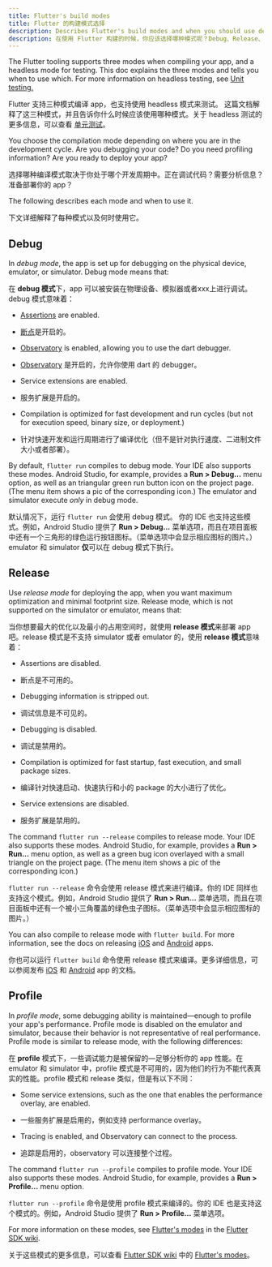 ```yaml
---
title: Flutter's build modes
title: Flutter 的构建模式选择
description: Describes Flutter's build modes and when you should use debug, release, or profile mode?
description: 在使用 Flutter 构建的时候，你应该选择哪种模式呢？Debug、Release、或者是 Profile 模式？
---
```


The Flutter tooling supports three modes when compiling your app,
and a headless mode for testing.
This doc explains the three modes and tells you when to use which.
For more information on headless testing, see
[Unit testing.](/docs/testing#unit-tests)

Flutter 支持三种模式编译 app，也支持使用 headless 模式来测试。
这篇文档解释了这三种模式，并且告诉你什么时候应该使用哪种模式。关于 headless 测试的更多信息，可以查看 [单元测试](/docs/testing#unit-tests)。

You choose the compilation mode depending on where you are in
the development cycle. Are you debugging your code? Do you
need profiling information? Are you ready to deploy your app?

选择哪种编译模式取决于你处于哪个开发周期中。正在调试代码？需要分析信息？准备部署你的 app？

The following describes each mode and when to use it.

下文详细解释了每种模式以及何时使用它。

## Debug

In _debug mode_, the app is set up for debugging on the physical
device, emulator, or simulator. Debug mode means that:

在 **debug 模式**下，app 可以被安装在物理设备、模拟器或者xxx上进行调试。debug 模式意味着：

* [Assertions]({{site.dart-site}}/guides/language/language-tour#assert)
   are enabled.
   
* [断点]({{site.dart-site}}/guides/language/language-tour#assert)是开启的。

* [Observatory](https://dart-lang.github.io/observatory) is enabled,
   allowing you to use the dart debugger.
   
* [Observatory](https://dart-lang.github.io/observatory) 是开启的，允许你使用 dart 的 debugger。

* Service extensions are enabled.

* 服务扩展是开启的。

* Compilation is optimized for fast development and run cycles (but not for
  execution speed, binary size, or deployment.)

* 针对快速开发和运行周期进行了编译优化（但不是针对执行速度、二进制文件大小或者部署）。

By default, `flutter run` compiles to debug mode.
Your IDE also supports these modes. Android Studio,
for example, provides a **Run > Debug...** menu option, as well
as an triangular green run button icon on the project page.
(The menu item shows a pic of the corresponding icon.)
The emulator and simulator execute _only_ in debug mode.

默认情况下，运行 `flutter run` 会使用 debug 模式。
你的 IDE 也支持这些模式。例如，Android Studio 提供了 **Run > Debug...** 菜单选项，而且在项目面板中还有一个三角形的绿色运行按钮图标。（菜单选项中会显示相应图标的图片。）emulator 和 simulator **仅**可以在 debug 模式下执行。

## Release

Use _release mode_ for deploying the app, when you want maximum
optimization and minimal footprint size. Release mode, which is not
supported on the simulator or emulator, means that:

当你想要最大的优化以及最小的占用空间时，就使用 **release 模式**来部署 app 吧。release 模式是不支持 simulator 或者 emulator 的，使用 **release 模式**意味着：

* Assertions are disabled.

* 断点是不可用的。

* Debugging information is stripped out.

* 调试信息是不可见的。

* Debugging is disabled.

* 调试是禁用的。

* Compilation is optimized for fast startup, fast execution, and small
  package sizes.
  
* 编译针对快速启动、快速执行和小的 package 的大小进行了优化。

* Service extensions are disabled.

* 服务扩展是禁用的。

The command `flutter run --release` compiles to release mode.
Your IDE also supports these modes.  Android Studio, for example,
provides a **Run > Run...** menu option, as well as a green bug
icon overlayed with a small triangle on the project page.
(The menu item shows a pic of the corresponding icon.)

`flutter run --release` 命令会使用 release 模式来进行编译。你的 IDE 同样也支持这个模式。例如，Android Studio 提供了 **Run > Run...** 菜单选项，而且在项目面板中还有一个被小三角覆盖的绿色虫子图标。（菜单选项中会显示相应图标的图片。）

You can also compile to release mode with `flutter build`.
For more information, see the docs on releasing
[iOS](../deployment/ios) and [Android](../deployment/android) apps.

你也可以运行 `flutter build` 命令使用 release 模式来编译。更多详细信息，可以参阅发布 [iOS](../deployment/ios) 和 [Android](../deployment/android) app 的文档。

## Profile

In _profile mode_, some debugging ability is maintained&mdash;enough
to profile your app's performance. Profile mode is disabled on
the emulator and simulator, because their behavior is not representative
of real performance. Profile mode is similar to release mode, with
the following differences:

在 **profile** 模式下，一些调试能力是被保留的&mdash;足够分析你的 app 性能。在 emulator 和 simulator 中，profile 模式是不可用的，因为他们的行为不能代表真实的性能。profile 模式和 release 类似，但是有以下不同：

* Some service extensions, such as the one that enables the performance
  overlay, are enabled.
  
* 一些服务扩展是启用的，例如支持 performance overlay。

* Tracing is enabled, and Observatory can connect to the process.

* 追踪是启用的，observatory 可以连接整个过程。

The command `flutter run --profile` compiles to profile mode.
Your IDE also supports these modes. Android Studio, for example,
provides a **Run > Profile...** menu option.

`flutter run --profile` 命令是使用 profile 模式来编译的。你的 IDE 也是支持这个模式的。例如，Android Studio 提供了 **Run > Profile...** 菜单选项。

For more information on these modes, see
[Flutter's modes]({{site.github}}/flutter/flutter/wiki/Flutter%27s-modes)
in the [Flutter SDK wiki]({{site.github}}/flutter/flutter/wiki).

关于这些模式的更多信息，可以查看 [Flutter SDK wiki]({{site.github}}/flutter/flutter/wiki) 中的 [Flutter's modes]({{site.github}}/flutter/flutter/wiki/Flutter%27s-modes)。



